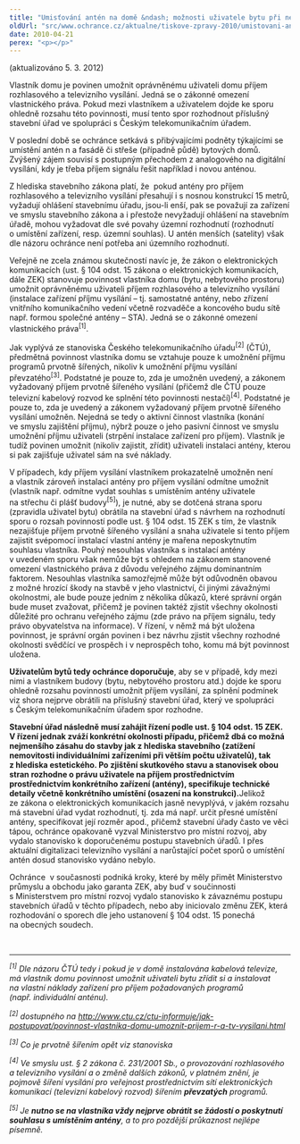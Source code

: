 ```yaml
---
title: "Umisťování antén na domě &ndash; možnosti uživatele bytu při nesouhlasu vlastníka domu"
oldUrl: "src/www.ochrance.cz/aktualne/tiskove-zpravy-2010/umistovani-anten-na-dome-moznosti-uzivatele-bytu-pri-nesouhlasu-vlastnika-domu"
date: 2010-04-21
perex: "<p></p>"
---
```


<!-- imported from the old website -->

<p>(aktualizováno 5. 3. 2012)</p><p>Vlastník domu je povinen umožnit oprávněnému uživateli domu příjem rozhlasového a televizního vysílání. Jedná se o zákonné omezení vlastnického práva. Pokud mezi vlastníkem a uživatelem dojde ke sporu ohledně rozsahu této povinnosti, musí tento spor rozhodnout příslušný stavební úřad ve spolupráci s Českým telekomunikačním úřadem.</p><p>V poslední době se ochránce setkává s přibývajícími podněty týkajícími se umístění antén n a fasádě či střeše (případně půdě) bytových domů. Zvýšený zájem souvisí s postupným přechodem z analogového na digitální vysílání, kdy je třeba příjem signálu řešit například i novou anténou. </p><p>Z hlediska stavebního zákona platí, že  pokud antény pro příjem rozhlasového a televizního vysílání přesahují i s nosnou konstrukcí 15 metrů, vyžadují ohlášení stavebnímu úřadu, jsou-li enší, pak se považují za zařízení ve smyslu stavebního zákona a i přestože nevyžadují ohlášení na stavebním úřadě, mohou vyžadovat dle své povahy územní rozhodnutí (rozhodnutí o umístění zařízení, resp. územní souhlas). U antén menších (satelity) však dle názoru ochránce není potřeba ani územního rozhodnutí.</p><p>Veřejně ne zcela známou skutečností navíc je, že zákon o elektronických komunikacích (ust. § 104 odst. 15 zákona o elektronických komunikacích, dále ZEK) stanovuje povinnost vlastníka domu (bytu, nebytového prostoru) umožnit oprávněnému uživateli příjem rozhlasového a televizního vysílání (instalace zařízení příjmu vysílání – tj. samostatné antény, nebo zřízení vnitřního komunikačního vedení včetně rozvaděče a koncového budu sítě např. formou společné antény – STA). Jedná se o zákonné omezení vlastnického práva<sup>[1]</sup>.</p><p>Jak vyplývá ze stanoviska Českého telekomunikačního úřadu<sup>[2]</sup> (ČTÚ), předmětná povinnost vlastníka domu se vztahuje pouze k umožnění příjmu programů prvotně šířených, nikoliv k umožnění příjmu vysílání převzatého<sup>[3]</sup>. Podstatné je pouze to, zda je umožněn uvedený, a zákonem vyžadovaný příjem prvotně šířeného vysílání (přičemž dle ČTÚ pouze televizní kabelový rozvod ke splnění této povinnosti nestačí)<sup>[4]</sup>. Podstatné je pouze to, zda je uvedený a zákonem vyžadovaný příjem prvotně šířeného vysílání umožněn. Nejedná se tedy o aktivní činnost vlastníka (konání ve smyslu zajištění příjmu), nýbrž pouze o jeho pasivní činnost ve smyslu umožnění příjmu uživateli (strpění instalace zařízení pro příjem). Vlastník je tudíž povinen umožnit (nikoliv zajistit, zřídit) uživateli instalaci antény, kterou si pak zajišťuje uživatel sám na své náklady.</p><p>V případech, kdy příjem vysílání vlastníkem prokazatelně umožněn není a vlastník zároveň instalaci antény pro příjem vysílání odmítne umožnit (vlastník např. odmítne vydat souhlas s umístěním antény uživatele na střechu či plášť budovy<sup>[5]</sup>), je nutné, aby se dotčená strana sporu (zpravidla uživatel bytu) obrátila na stavební úřad s návrhem na rozhodnutí sporu o rozsah povinností podle ust. § 104 odst. 15 ZEK s tím, že vlastník nezajišťuje příjem prvotně šířeného vysílání a snaha uživatele si tento příjem zajistit svépomocí instalací vlastní antény je mařena neposkytnutím souhlasu vlastníka. Pouhý nesouhlas vlastníka s instalací antény v uvedeném sporu však nemůže být s ohledem na zákonem stanovené omezení vlastnického práva z důvodu veřejného zájmu dominantním faktorem. Nesouhlas vlastníka samozřejmě může být odůvodněn obavou z možné hrozící škody na stavbě v jeho vlastnictví, či jinými závažnými okolnostmi, ale bude pouze jedním z několika důkazů, které správní orgán bude muset zvažovat, přičemž je povinen taktéž zjistit všechny okolnosti důležité pro ochranu veřejného zájmu (zde právo na příjem signálu, tedy právo obyvatelstva na informace). V řízení, v němž má být uložena povinnost, je správní orgán povinen i bez návrhu zjistit všechny rozhodné okolnosti svědčící ve prospěch i v neprospěch toho, komu má být povinnost uložena.</p><p><b>Uživatelům bytů tedy ochránce doporučuje</b>, aby se v případě, kdy mezi nimi a vlastníkem budovy (bytu, nebytového prostoru atd.) dojde ke sporu ohledně rozsahu povinností umožnit příjem vysílání, za splnění podmínek viz shora nejprve obrátili na příslušný stavební úřad, který ve spolupráci s Českým telekomunikačním úřadem spor rozhodne. </p><p><b>Stavební úřad následně musí zahájit řízení podle ust. § 104 odst. 15 ZEK. V řízení jednak zváží konkrétní okolnosti případu, přičemž dbá co možná nejmenšího zásahu do stavby jak z hlediska stavebního (zatížení nemovitosti individuálními zařízeními při větším počtu uživatelů), tak z hlediska estetického. Po zjištění skutkového stavu a stanovisek obou stran rozhodne o právu uživatele na příjem prostřednictvím prostřednictvím konkrétního zařízení (antény), specifikuje technické detaily včetně konkrétního umístění (osazení na konstrukci).</b>Jelikož ze zákona o elektronických komunikacích jasně nevyplývá, v jakém rozsahu má stavební úřad vydat rozhodnutí, tj. zda má např. určit přesné umístění antény, specifikovat její rozměr apod., přičemž stavební úřady často ve věci tápou, ochránce opakovaně vyzval Ministerstvo pro místní rozvoj, aby vydalo stanovisko k doporučenému postupu stavebních úřadů. I přes aktuální digitalizaci televizního vysílání a narůstající počet sporů o umístění antén dosud stanovisko vydáno nebylo.</p><p>Ochránce  v současnosti podniká kroky, které by měly přimět Ministerstvo průmyslu a obchodu jako garanta ZEK, aby buď v součinnosti s Ministerstvem pro místní rozvoj vydalo stanovisko k závaznému postupu stavebních úřadů v těchto případech, nebo aby iniciovalo změnu ZEK, která rozhodování o sporech dle jeho ustanovení § 104 odst. 15 ponechá na obecných soudech.</p><br /><hr /><p><em><sup>[1]</sup> Dle názoru ČTÚ tedy i pokud je v domě instalována kabelová televize, má vlastník domu povinnost umožnit uživateli bytu zřídit si a instalovat na vlastní náklady zařízení pro příjem požadovaných programů (např. individuální anténu).</em></p><p><em><sup>[2]</sup> dostupného na </em><a title="Otevření do nového okna" href="http://www.ctu.cz/ctu-informuje/jak-postupovat/povinnost-vlastnika-domu-umoznit-prijem-r-a-tv-vysilani.html" target="_blank"><em>http://www.ctu.cz/ctu-informuje/jak-postupovat/povinnost-vlastnika-domu-umoznit-prijem-r-a-tv-vysilani.html</em></a> <img alt="" src="https://www.ochrance.cz/typo3/ext/od_linkdesc/icons/external.gif" class="od_linkdesc_icon_external" /><em> </em></p><p><em><sup>[3]</sup> Co je prvotně šířením opět viz stanoviska </em></p><p><em><sup>[4]</sup> Ve smyslu ust. § 2 zákona č. 231/2001 Sb., o provozování rozhlasového a televizního vysílání a o změně dalších zákonů, v platném znění, je pojmově šíření vysílání pro veřejnost prostřednictvím sítí elektronických komunikací (televizní kabelový rozvod) šířením <strong>převzatých</strong> programů.</em></p><p><em><sup>[5]</sup> Je <b>nutno se na vlastníka vždy nejprve obrátit se žádostí o poskytnutí souhlasu s umístěním antény</b>, a to pro pozdější průkaznost nejlépe písemně.</em></p><p></p><p></p>
